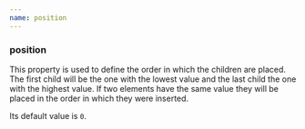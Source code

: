 ```yaml
---
name: position
---
```


### position

This property is used to define the order in which the children are placed. The first child will be the one with the lowest value and the last child the one with the highest value. If two elements have the same value they will be placed in the order in which they were inserted.

Its default value is `0`.
